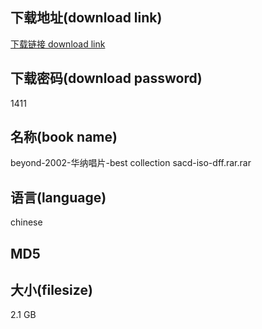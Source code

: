 ## 下载地址(download link)
[下载链接 download link](https://voluble-croquembouche-d321dc.netlify.app/?s=beyond-2002-%E5%8D%8E%E7%BA%B3%E5%94%B1%E7%89%87-best+collection+sacd-iso-dff.rar)

## 下载密码(download password)
1411

## 名称(book name)
beyond-2002-华纳唱片-best collection sacd-iso-dff.rar.rar

## 语言(language)
chinese

## MD5


## 大小(filesize)
2.1 GB
